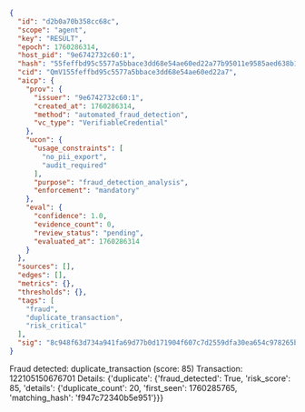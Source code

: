 ```json
{
  "id": "d2b0a70b358cc68c",
  "scope": "agent",
  "key": "RESULT",
  "epoch": 1760286314,
  "host_pid": "9e6742732c60:1",
  "hash": "55feffbd95c5577a5bbace3dd68e54ae60ed22a77b95011e9585aed638b16d75",
  "cid": "QmV155feffbd95c5577a5bbace3dd68e54ae60ed22a7",
  "aicp": {
    "prov": {
      "issuer": "9e6742732c60:1",
      "created_at": 1760286314,
      "method": "automated_fraud_detection",
      "vc_type": "VerifiableCredential"
    },
    "ucon": {
      "usage_constraints": [
        "no_pii_export",
        "audit_required"
      ],
      "purpose": "fraud_detection_analysis",
      "enforcement": "mandatory"
    },
    "eval": {
      "confidence": 1.0,
      "evidence_count": 0,
      "review_status": "pending",
      "evaluated_at": 1760286314
    }
  },
  "sources": [],
  "edges": [],
  "metrics": {},
  "thresholds": {},
  "tags": [
    "fraud",
    "duplicate_transaction",
    "risk_critical"
  ],
  "sig": "8c948f63d734a941fa69d77b0d171904f607c7d2559dfa30ea654c978265b9cf"
}
```

Fraud detected: duplicate_transaction (score: 85)
Transaction: 122105150676701
Details: {'duplicate': {'fraud_detected': True, 'risk_score': 85, 'details': {'duplicate_count': 20, 'first_seen': 1760285765, 'matching_hash': 'f947c72340b5e951'}}}